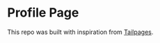 # Profile Page

This repo was built with inspiration from [Tailpages](https://harrywang.medium.com/introducing-tailpages-tailwind-github-pages-89903c52d3ec).
